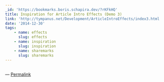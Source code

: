 ```yaml
---
_id: 'https://bookmarks.boris.schapira.dev/?rKFkHQ'
title: Inspiration for Article Intro Effects (Demo 3)
link: 'http://tympanus.net/Development/ArticleIntroEffects/index3.html'
date: '2014-12-30'
tags:
    - name: effects
      slug: effects
    - name: inspiration
      slug: inspiration
    - name: sharemarks
      slug: sharemarks
---
```


<br>&#8212;
<a href="https://bookmarks.boris.schapira.dev/?rKFkHQ" title="Permalink">Permalink</a>
